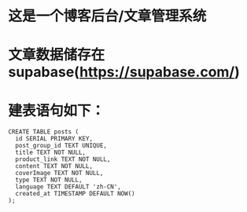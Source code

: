 # 这是一个博客后台/文章管理系统
# 文章数据储存在supabase(https://supabase.com/)
# 建表语句如下：
```
CREATE TABLE posts (
  id SERIAL PRIMARY KEY,
  post_group_id TEXT UNIQUE,
  title TEXT NOT NULL,
  product_link TEXT NOT NULL,
  content TEXT NOT NULL,
  coverImage TEXT NOT NULL,
  type TEXT NOT NULL,
  language TEXT DEFAULT 'zh-CN',
  created_at TIMESTAMP DEFAULT NOW()
);
```
